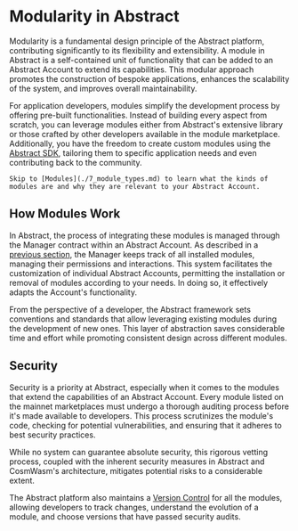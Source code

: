 # Modularity in Abstract

Modularity is a fundamental design principle of the Abstract platform, contributing significantly to its flexibility and
extensibility. A module in Abstract is a self-contained unit of functionality that can be added to an Abstract Account
to extend its capabilities. This modular approach promotes the construction of bespoke applications, enhances the
scalability of the system, and improves overall maintainability.

For application developers, modules simplify the development process by offering pre-built functionalities. Instead of
building every aspect from scratch, you can leverage modules either from Abstract's extensive library or those
crafted by other developers available in the module marketplace. Additionally, you have the freedom to create
custom modules using the [Abstract SDK](https://docs.rs/abstract-sdk/latest/abstract_sdk), tailoring them to specific
application needs and even contributing back to the community.

```admonish info
Skip to [Modules](./7_module_types.md) to learn what the kinds of modules are and why they are relevant to your Abstract Account.
```

## How Modules Work

In Abstract, the process of integrating these modules is managed through the Manager contract within an Abstract
Account. As described in a [previous section](3_architecture.md), the Manager keeps track of all installed modules,
managing their permissions and interactions. This system facilitates the customization of individual Abstract
Accounts, permitting the installation or removal of modules according to your needs. In doing so, it effectively
adapts the Account's functionality.

From the perspective of a developer, the Abstract framework sets conventions and standards that allow leveraging
existing modules during the development of new ones. This layer of abstraction saves considerable time and effort while
promoting consistent design across different modules.

## Security

Security is a priority at Abstract, especially when it comes to the modules that extend the capabilities of an Abstract
Account. Every module listed on the mainnet marketplaces must undergo a thorough auditing process before it's made
available to developers. This process scrutinizes the module's code, checking for potential vulnerabilities, and
ensuring that it adheres to best security practices.

While no system can guarantee absolute security, this rigorous vetting process, coupled with the inherent security
measures in Abstract and CosmWasm's architecture, mitigates potential risks to a considerable extent.

The Abstract platform also maintains a [Version Control](../5_platform/2_version_control.md) for all the modules, allowing
developers to track changes, understand the evolution of a module, and choose versions that have passed security audits. 

